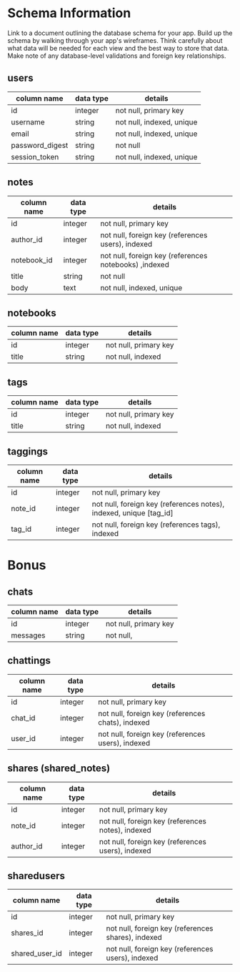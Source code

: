 # Schema Information

Link to a document outlining the database schema for your app. Build up the schema by walking through your app's wireframes. Think carefully about what data will be needed for each view and the best way to store that data. Make note of any database-level validations and foreign key relationships.

## users
column name     | data type | details
----------------|-----------|-----------------------
id              | integer   | not null, primary key
username        | string    | not null, indexed, unique
email           | string    | not null, indexed, unique
password_digest | string    | not null
session_token   | string    | not null, indexed, unique

## notes
column name     | data type | details
----------------|-----------|-----------------------
id              | integer   | not null, primary key
author_id       | integer   | not null, foreign key (references users), indexed
notebook_id     | integer   | not null, foreign key (references notebooks) ,indexed
title           | string    | not null
body            | text      | not null, indexed, unique

## notebooks
column name     | data type | details
----------------|-----------|-----------------------
id              | integer   | not null, primary key
title           | string    | not null, indexed

## tags
column name     | data type | details
----------------|-----------|-----------------------
id              | integer   | not null, primary key
title           | string    | not null, indexed

## taggings
column name     | data type | details
----------------|-----------|-----------------------
id              | integer   | not null, primary key
note_id         | integer   | not null, foreign key (references notes), indexed, unique [tag_id]
tag_id          | integer   | not null, foreign key (references tags), indexed


# Bonus

## chats
column name     | data type | details
----------------|-----------|-----------------------
id              | integer   | not null, primary key
messages        | string    | not null,

## chattings
column name     | data type | details
----------------|-----------|-----------------------
id              | integer   | not null, primary key
chat_id         | integer   | not null, foreign key (references chats), indexed
user_id         | integer   | not null, foreign key (references users), indexed

## shares (shared_notes)
column name     | data type | details
----------------|-----------|-----------------------
id              | integer   | not null, primary key
note_id         | integer   | not null, foreign key (references notes), indexed
author_id       | integer   | not null, foreign key (references users), indexed

## sharedusers
column name     | data type | details
----------------|-----------|-----------------------
id              | integer   | not null, primary key
shares_id       | integer   | not null, foreign key (references shares), indexed
shared_user_id  | integer   | not null, foreign key (references users), indexed
